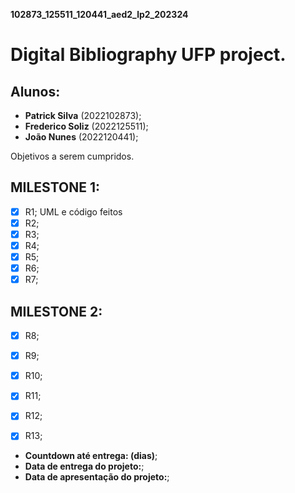 **102873_125511_120441_aed2_lp2_202324**
# Digital Bibliography UFP project.
## Alunos: 
- **Patrick Silva** (2022102873);
- **Frederico Soliz** (2022125511);
- **João Nunes** (2022120441);

Objetivos a serem cumpridos.
## MILESTONE 1:

- [x] R1; UML e código feitos
- [x] R2; 
- [x] R3;  
- [x] R4; 
- [x] R5;  
- [x] R6;
- [x] R7;

## MILESTONE 2:

- [x] R8;
- [x] R9;
- [x] R10;
- [x] R11;
- [x] R12; 
- [x] R13;



- **Countdown até entrega: (dias)**;
- **Data de entrega do projeto:**;
- **Data de apresentação do projeto:**;



